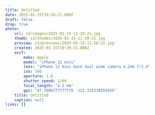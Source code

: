 ```yaml
---
title: Untitled
date: 2025-02-15T19:20:21.000Z
draft: false
drop: true
photo:
    url: s3/images/2025-02-15-11-20-21.jpg
    thumb: s3/thumbs/2025-02-15-11-20-21.jpg
    preview: s3/previews/2025-02-15-11-20-21.jpg
    created: 2025-02-15T19:20:21.000Z
    exif:
        make: Apple
        model: "iPhone 12 mini"
        lens: "iPhone 12 mini back dual wide camera 4.2mm f/1.6"
        iso: 160
        aperture: 1.6
        shutter_speed: 1/60
        focal_length: "4.2 mm"
        gps: "47.7806777777778 -122.315330555556"
    title: Untitled
    caption: null
links: []
---
```

